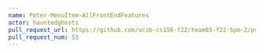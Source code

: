 ```yaml
---
name: Peter-MenuItem-AllFrontEndFeatures
actor: hauntedghosts
pull_request_url: https://github.com/ucsb-cs156-f22/team03-f22-5pm-2/pull/53
pull_request_num: 53
---
```

